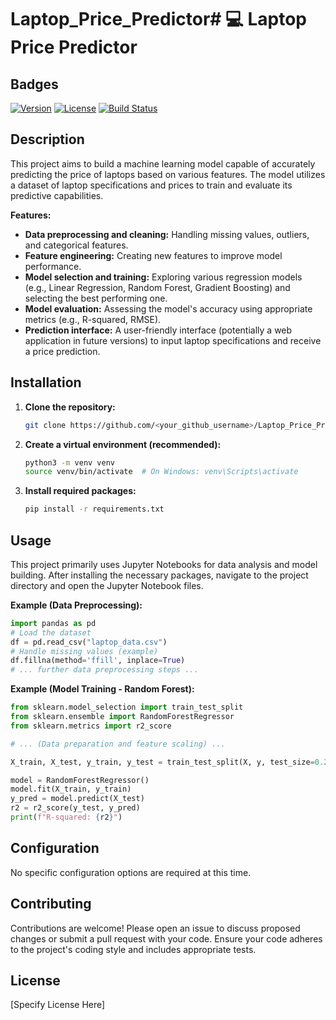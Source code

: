 # Laptop_Price_Predictor# 💻 Laptop Price Predictor

## Badges

[![Version](https://img.shields.io/badge/version-1.0-blue)](https://shields.io/)
[![License](https://img.shields.io/badge/license-MIT-green)](https://shields.io/)  <!-- Replace MIT with actual license if available -->
[![Build Status](https://img.shields.io/badge/build-passing-brightgreen)](https://shields.io/) <!-- Replace with actual build status if applicable -->


## Description

This project aims to build a machine learning model capable of accurately predicting the price of laptops based on various features.  The model utilizes a dataset of laptop specifications and prices to train and evaluate its predictive capabilities.

**Features:**

* **Data preprocessing and cleaning:** Handling missing values, outliers, and categorical features.
* **Feature engineering:** Creating new features to improve model performance.
* **Model selection and training:** Exploring various regression models (e.g., Linear Regression, Random Forest, Gradient Boosting) and selecting the best performing one.
* **Model evaluation:** Assessing the model's accuracy using appropriate metrics (e.g., R-squared, RMSE).
* **Prediction interface:**  A user-friendly interface (potentially a web application in future versions) to input laptop specifications and receive a price prediction.


## Installation

1. **Clone the repository:**
   ```bash
   git clone https://github.com/<your_github_username>/Laptop_Price_Predictor.git
   ```
2. **Create a virtual environment (recommended):**
   ```bash
   python3 -m venv venv
   source venv/bin/activate  # On Windows: venv\Scripts\activate
   ```
3. **Install required packages:**
   ```bash
   pip install -r requirements.txt
   ```


## Usage

This project primarily uses Jupyter Notebooks for data analysis and model building.  After installing the necessary packages, navigate to the project directory and open the Jupyter Notebook files.

**Example (Data Preprocessing):**

```python
import pandas as pd
# Load the dataset
df = pd.read_csv("laptop_data.csv")
# Handle missing values (example)
df.fillna(method='ffill', inplace=True) 
# ... further data preprocessing steps ...
```

**Example (Model Training - Random Forest):**

```python
from sklearn.model_selection import train_test_split
from sklearn.ensemble import RandomForestRegressor
from sklearn.metrics import r2_score

# ... (Data preparation and feature scaling) ...

X_train, X_test, y_train, y_test = train_test_split(X, y, test_size=0.2, random_state=42)

model = RandomForestRegressor()
model.fit(X_train, y_train)
y_pred = model.predict(X_test)
r2 = r2_score(y_test, y_pred)
print(f"R-squared: {r2}")
```


## Configuration

No specific configuration options are required at this time.


## Contributing

Contributions are welcome! Please open an issue to discuss proposed changes or submit a pull request with your code.  Ensure your code adheres to the project's coding style and includes appropriate tests.


## License

[Specify License Here] <!--  e.g., MIT License -->
